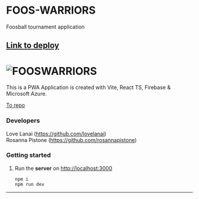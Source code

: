 # FOOS-WARRIORS
Foosball tournament application

## [Link to deploy](https://fooswarriors.vercel.app/)
# ![FOOSWARRIORS](https://firebasestorage.googleapis.com/v0/b/fooswarriors-bdc5e.appspot.com/o/maskedLogo.svg?alt=media&token=a003d848-0fdd-42f7-b10c-7cb4485c5137)

This is a PWA Application is created with Vite, React TS, Firebase & Microsoft Azure.

[To repo](https://github.com/lovelanai/FOOS-WARRIORS "Foos Warriors")

### Developers

Love Lanai (https://github.com/lovelanai) </br>
Rosanna Pistone (https://github.com/rosannapistone)

### Getting started

1. Run the **server** on [http://localhost:3000](http://localhost:3000)

   ```
   npm i
   npm run dev
   ```

---
